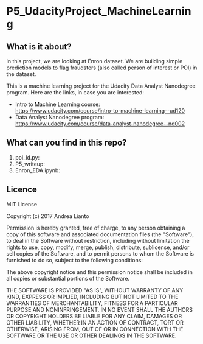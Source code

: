 # P5_UdacityProject_MachineLearning

## What is it about?
In this project, we are looking at Enron dataset. 
We are building simple prediction models to flag fraudsters (also called person of interest or POI) in the dataset.

This is a machine learning project for the Udacity Data Analyst Nanodegree program. 
Here are the links, in case you are interested:
* Intro to Machine Learning course: https://www.udacity.com/course/intro-to-machine-learning--ud120
* Data Analyst Nanodegree program: https://www.udacity.com/course/data-analyst-nanodegree--nd002

## What can you find in this repo?
1. poi_id.py:
2. P5_writeup:
3. Enron_EDA.ipynb:

## Licence
MIT License

Copyright (c) 2017 Andrea Lianto

Permission is hereby granted, free of charge, to any person obtaining a copy
of this software and associated documentation files (the "Software"), to deal
in the Software without restriction, including without limitation the rights
to use, copy, modify, merge, publish, distribute, sublicense, and/or sell
copies of the Software, and to permit persons to whom the Software is
furnished to do so, subject to the following conditions:

The above copyright notice and this permission notice shall be included in all
copies or substantial portions of the Software.

THE SOFTWARE IS PROVIDED "AS IS", WITHOUT WARRANTY OF ANY KIND, EXPRESS OR
IMPLIED, INCLUDING BUT NOT LIMITED TO THE WARRANTIES OF MERCHANTABILITY,
FITNESS FOR A PARTICULAR PURPOSE AND NONINFRINGEMENT. IN NO EVENT SHALL THE
AUTHORS OR COPYRIGHT HOLDERS BE LIABLE FOR ANY CLAIM, DAMAGES OR OTHER
LIABILITY, WHETHER IN AN ACTION OF CONTRACT, TORT OR OTHERWISE, ARISING FROM,
OUT OF OR IN CONNECTION WITH THE SOFTWARE OR THE USE OR OTHER DEALINGS IN THE
SOFTWARE.

